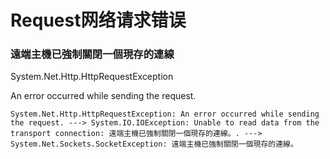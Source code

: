 # Request网络请求错误

### 遠端主機已強制關閉一個現存的連線

System.Net.Http.HttpRequestException

An error occurred while sending the request.

```
System.Net.Http.HttpRequestException: An error occurred while sending the request. ---> System.IO.IOException: Unable to read data from the transport connection: 遠端主機已強制關閉一個現存的連線。. ---> System.Net.Sockets.SocketException: 遠端主機已強制關閉一個現存的連線。
```





```
						


















						
						
						
						
						
						
						
						
						
						
						
						
						
						
						
						
						
						
						
						
						
						
						
						
						
```

